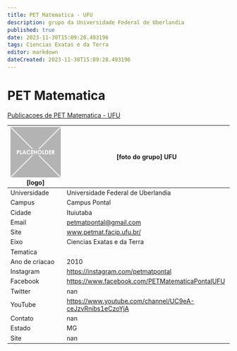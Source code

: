 ```yaml
---
title: PET Matematica - UFU
description: grupo da Universidade Federal de Uberlandia
published: true
date: 2023-11-30T15:09:28.493196
tags: Ciencias Exatas e da Terra
editor: markdown
dateCreated: 2023-11-30T15:09:28.493196
---
```


# PET Matematica

[Publicacoes de PET Matematica - UFU](/atividade/5PETMatematicaUFU/feed.md)

| ![placeholder.png](/placeholder.png) [logo] | [foto do grupo] UFU         |
| ------------------------------------------- | ------------------------------------------------- |
| Universidade                                | Universidade Federal de Uberlandia      |
| Campus                                      | Campus Pontal            |
| Cidade                                      | Ituiutaba             |
| Email                                       | petmatpontal@gmail.com             |
| Site                                        | www.petmat.facip.ufu.br/              |
| Eixo                                        | Ciencias Exatas e da Terra              |
| Tematica                                    |           |
| Ano de criacao                              | 2010        |
| Instagram                                   | https://instagram.com/petmatpontal         |
| Facebook                                    | https://www.facebook.com/PETMatematicaPontalUFU          |
| Twitter                                     | nan           |
| YouTube                                     | https://www.youtube.com/channel/UC9eA-ceJzvRnibs1eCzoYjA           |
| Contato                                     | nan         |
| Estado                                      |  MG            |
| Site                                        | nan |
